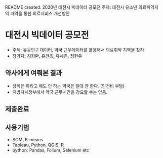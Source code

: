 README created.
2020년 대전시 빅데이터 공모전
주제: 대전시 유소년 의료취약지역 파악을 통한 의료서비스 개선방안

# 대전시 빅데이터 공모전
- 주제: 유동인구 데이터, 약국 근무데이터를 활용해서 의료취약 지역을 찾자
- 참가자: 김지환, 유건욱, 유세은, 정현우

## 약사에게 여쭤본 결과
- 당직은 하라고 해도 안 하는 약국은 절대 안 한다. (인건비 부담)
- 지방자치정부에서 약국 근무시간을 강요할 수는 없음.

## 제출완료

## 사용기법
- SOM, K-means
- Tableau, Python, QGIS, R
- python: Pandas, Folium, Selenium etc


